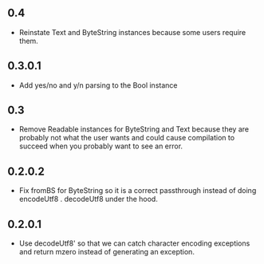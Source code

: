 0.4
---
* Reinstate Text and ByteString instances because some users require them.

0.3.0.1
-------
* Add yes/no and y/n parsing to the Bool instance

0.3
---
* Remove Readable instances for ByteString and Text because they are probably
  not what the user wants and could cause compilation to succeed when you
  probably want to see an error.

0.2.0.2
-------
* Fix fromBS for ByteString so it is a correct passthrough instead of doing
  encodeUtf8 . decodeUtf8 under the hood.

0.2.0.1
-------
* Use decodeUtf8' so that we can catch character encoding exceptions and
  return mzero instead of generating an exception.
